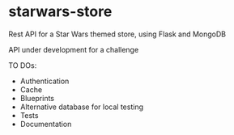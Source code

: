 # starwars-store
Rest API for a Star Wars themed store, using Flask and MongoDB

API under development for a challenge

TO DOs:
- Authentication
- Cache
- Blueprints
- Alternative database for local testing
- Tests
- Documentation
